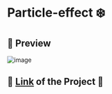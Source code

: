 # Particle-effect ❄️

## 👀 Preview
![image](https://user-images.githubusercontent.com/91176720/146783164-21fcbbe2-2427-444f-8052-f0edf41c084b.png)

## 🔗 [Link](https://aniruddha-inge.github.io/Particle-effect/) of the Project 🚀
